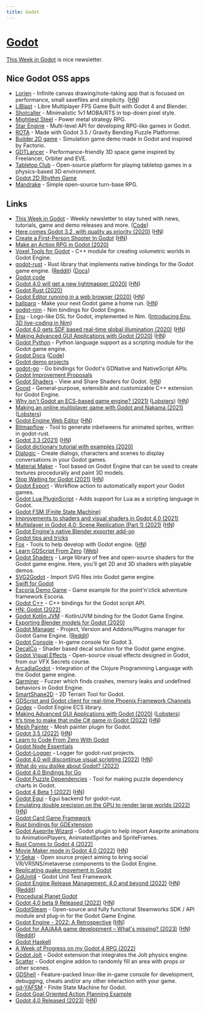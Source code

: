 ```yaml
---
title: Godot
---
```


# [Godot](https://godotengine.org/)

[This Week in Godot](https://thisweekingodot.com/) is nice newsletter.

## Nice Godot OSS apps

- [Lorien](https://github.com/mbrlabs/Lorien) - Infinite canvas drawing/note-taking app that is focused on performance, small savefiles and simplicity. ([HN](https://news.ycombinator.com/item?id=31717007))
- [LiBlast](https://codeberg.org/unfa/Liblast) - Libre Multiplayer FPS Game Built with Godot 4 and Blender.
- [Shotcaller](https://github.com/spicylobstergames/shotcaller-godot) - Minimalistic 1v1 MOBA/RTS in top-down pixel style.
- [Mightiest Steel](https://github.com/AaronWizard/LegendsOfMajesticSteel) - Power metal strategy RPG.
- [Star Engine](https://github.com/mr-pedro-braga/star-engine-core) - Multi-level API for developing RPG-like games in Godot.
- [ROTA](https://github.com/HarmonyHoney/ROTA) - Made with Godot 3.5 / Gravity Bending Puzzle Platformer.
- [Builder 2D game](https://github.com/GDQuest/godot-2d-builder) - Simulation game demo made in Godot and inspired by Factorio.
- [GDTLancer](https://github.com/roalyr/GDTLancer) - Performance-friendly 3D space game inspired by Freelancer, Orbiter and EVE.
- [Tabletop Club](https://github.com/drwhut/tabletop-club) - Open-source platform for playing tabletop games in a physics-based 3D environment.
- [Godot 2D Rhythm Game](https://github.com/GDQuest/godot-2d-rhythm)
- [Mandrake](https://github.com/Akademya/mandrake) - Simple open-source turn-base RPG.

## Links

- [This Week in Godot](https://thisweekingodot.com/) - Weekly newsletter to stay tuned with news, tutorials, game and demo releases and more. ([Code](https://github.com/albizures/ThisWeekInGodot))
- [Here comes Godot 3.2, with quality as priority (2020)](https://godotengine.org/article/here-comes-godot-3-2) ([HN](https://news.ycombinator.com/item?id=22179572))
- [Create a First-Person Shooter In Godot](https://godottutorials.pro/fps-godot-tutorial/) ([HN](https://news.ycombinator.com/item?id=22373006))
- [Make an Action RPG in Godot (2020)](https://www.youtube.com/watch?v=mAbG8Oi-SvQ&list=PL9FzW-m48fn2SlrW0KoLT4n5egNdX-W9a)
- [Voxel Tools for Godot](https://github.com/Zylann/godot_voxel) - C++ module for creating volumetric worlds in Godot Engine.
- [godot-rust](https://github.com/godot-rust/godot-rust) - Rust library that implements native bindings for the Godot game engine. ([Reddit](https://www.reddit.com/r/rust/comments/thv703/godotrust_010_released/)) ([Docs](https://godot-rust.github.io/))
- [Godot code](https://github.com/godotengine/godot)
- [Godot 4.0 will get a new lightmapper (2020)](https://godotengine.org/article/godot-40-will-get-new-modernized-lightmapper) ([HN](https://news.ycombinator.com/item?id=23128518))
- [Godot Rust (2020)](https://hagsteel.com/posts/godot-rust/)
- [Godot Editor running in a web browser (2020)](https://godotengine.org/article/godot-editor-running-web-browser) ([HN](https://news.ycombinator.com/item?id=23354286))
- [ballparq](https://ballparq.games/) - Make your next Godot game a home run. ([HN](https://news.ycombinator.com/item?id=23382786))
- [godot-nim](https://github.com/pragmagic/godot-nim) - Nim bindings for Godot Engine.
- [Enu](https://github.com/dsrw/enu) - Logo-like DSL for Godot, implemented in Nim. ([Introducing Enu, 3D live-coding in Nim](https://www.youtube.com/watch?v=3l6tsKM1cY8))
- [Godot 4.0 gets SDF based real-time global illumination (2020)](https://godotengine.org/article/godot-40-gets-sdf-based-real-time-global-illumination) ([HN](https://news.ycombinator.com/item?id=23668918))
- [Making Advanced GUI Applications with Godot (2020)](https://medium.com/swlh/what-makes-godot-engine-great-for-advance-gui-applications-b1cfb941df3b) ([HN](https://news.ycombinator.com/item?id=24043427))
- [Godot Python](https://github.com/touilleMan/godot-python) - Python language support as a scripting module for the Godot game engine.
- [Godot Docs](https://docs.godotengine.org/en/stable/) ([Code](https://github.com/godotengine/godot-docs))
- [Godot demo projects](https://github.com/godotengine/godot-demo-projects)
- [godot-go](https://github.com/godot-go/godot-go) - Go bindings for Godot's GDNative and NativeScript APIs.
- [Godot Improvement Proposals](https://github.com/godotengine/godot-proposals)
- [Godot Shaders](https://godotshaders.com/) - View and Share Shaders for Godot. ([HN](https://news.ycombinator.com/item?id=26025742))
- [Goost](https://github.com/goostengine/goost) - General-purpose, extensible and customizable C++ extension for Godot Engine.
- [Why isn't Godot an ECS-based game engine? (2021)](https://godotengine.org/article/why-isnt-godot-ecs-based-game-engine) ([Lobsters](https://lobste.rs/s/hzqlgc/why_isn_t_godot_ecs_based_game_engine)) ([HN](https://news.ycombinator.com/item?id=26284158))
- [Making an online multiplayer game with Godot and Nakama (2021)](https://heroiclabs.com/blog/announcements/godot-fishgame/) ([Lobsters](https://lobste.rs/s/rikico/making_online_multiplayer_game_with))
- [Godot Engine Web Editor](https://editor.godotengine.org/releases/latest/) ([HN](https://news.ycombinator.com/item?id=26528835))
- [Bitmapflow](https://github.com/Bauxitedev/bitmapflow) - Tool to generate inbetweens for animated sprites, written in godot-rust.
- [Godot 3.3 (2021)](https://godotengine.org/article/godot-3-3-has-arrived) ([HN](https://news.ycombinator.com/item?id=26896340))
- [Godot dictionary tutorial with examples (2020)](https://generalistprogrammer.com/godot/godot-dictionary-tutorial-with-examples/)
- [Dialogic](https://github.com/coppolaemilio/dialogic) - Create dialogs, characters and scenes to display conversations in your Godot games.
- [Material Maker](https://github.com/RodZill4/material-maker) - Tool based on Godot Engine that can be used to create textures procedurally and paint 3D models.
- [Stop Waiting for Godot (2021)](https://itch.io/jam/stop-waiting-for-godot) ([HN](https://news.ycombinator.com/item?id=28352397))
- [Godot Export](https://github.com/firebelley/godot-export) - Workflow action to automatically export your Godot games.
- [Godot Lua PluginScript](https://github.com/gilzoide/godot-lua-pluginscript) - Adds support for Lua as a scripting language in Godot.
- [Godot FSM (Finite State Machine)](https://github.com/godot-addons/godot-finite-state-machine)
- [Improvements to shaders and visual shaders in Godot 4.0 (2021)](https://godotengine.org/article/improvements-shaders-visual-shaders-godot-4)
- [Multiplayer in Godot 4.0: Scene Replication (Part 1) (2021)](https://godotengine.org/article/multiplayer-changes-godot-4-0-report-4) ([HN](https://news.ycombinator.com/item?id=29362912))
- [Godot Engine's native Blender exporter add-on](https://github.com/godotengine/godot-blender-exporter)
- [Godot tips and tricks](https://github.com/me2beats/godot-tips-and-tricks)
- [Fox](https://github.com/uralys/fox) - Tools to help develop with Godot engine. ([HN](https://news.ycombinator.com/item?id=29714408))
- [Learn GDScript From Zero](https://github.com/GDQuest/learn-gdscript) ([Web](https://gdquest.github.io/learn-gdscript/))
- [Godot Shaders](https://github.com/GDQuest/godot-shaders) - Large library of free and open-source shaders for the Godot game engine. Here, you'll get 2D and 3D shaders with playable demos.
- [SVG2Godot](https://github.com/pixelriot/SVG2Godot) - Import SVG files into Godot game engine.
- [Swift for Godot](https://github.com/kelvin13/godot-swift)
- [Escoria Demo Game](https://github.com/godot-escoria/escoria-demo-game) - Game example for the point'n'click adventure framework Escoria.
- [Godot C++](https://github.com/godotengine/godot-cpp) - C++ bindings for the Godot script API.
- [HN: Godot (2022)](https://news.ycombinator.com/item?id=30622830)
- [Godot Kotlin JVM](https://github.com/utopia-rise/godot-kotlin-jvm) - Kotlin/JVM binding for the Godot Game Engine.
- [Exporting Blender models for Godot (2020)](https://tam7t.com/blender-godot-export/)
- [Godot Manager](https://github.com/eumario/godot-manager) - Project, Version and Addons/Plugins manager for Godot Game Engine. ([Reddit](https://www.reddit.com/r/godot/comments/tj62bj/godot_manager_v010_release/))
- [Godot Console](https://github.com/quentincaffeino/godot-console) - In-game console for Godot 3.
- [DecalCo](https://github.com/Master-J/DecalCo) - Shader based decal solution for the Godot game engine.
- [Godot Visual Effects](https://github.com/GDQuest/godot-visual-effects) - Open-source visual effects designed in Godot, from our VFX Secrets course.
- [ArcadiaGodot](https://github.com/arcadia-unity/ArcadiaGodot) - Integration of the Clojure Programming Language with the Godot game engine.
- [Qarminer](https://github.com/qarmin/Qarminer) - Fuzzer which finds crashes, memory leaks and undefined behaviors in Godot Engine.
- [SmartShape2D](https://github.com/SirRamEsq/SmartShape2D) - 2D Terrain Tool for Godot.
- [GDScript and Godot client for real-time Phoenix Framework Channels](https://github.com/alfredbaudisch/GodotPhoenixChannels)
- [Godex](https://github.com/GodotECS/godex) - Godot Engine ECS library.
- [Making Advanced GUI Applications with Godot (2020)](https://medium.com/swlh/what-makes-godot-engine-great-for-advance-gui-applications-b1cfb941df3b) ([Lobsters](https://lobste.rs/s/uka8eq/making_advanced_gui_applications_with))
- [It’s time to make that indie C# game in Godot (2022)](https://jolexxa.medium.com/its-time-to-make-that-indie-c-game-in-godot-cea383151470) ([HN](https://news.ycombinator.com/item?id=32096575))
- [Mesh Painter](https://github.com/StrayEddy/GodotPlugin-MeshPainter) - Mesh painter plugin for Godot.
- [Godot 3.5 (2022)](https://godotengine.org/article/godot-3-5-cant-stop-wont-stop) ([HN](https://news.ycombinator.com/item?id=32357248))
- [Learn to Code From Zero With Godot](https://gdquest.mavenseed.com/courses/learn-to-code-from-zero-with-godot)
- [Godot Node Essentials](https://gdquest.mavenseed.com/courses/godot-node-essentials)
- [Godot-Logger](https://github.com/jdno/godot-logger) - Logger for godot-rust projects.
- [Godot 4.0 will discontinue visual scripting (2022)](https://godotengine.org/article/godot-4-will-discontinue-visual-scripting) ([HN](https://news.ycombinator.com/item?id=32571893))
- [What do you dislike about Godot? (2022)](https://twitter.com/godotengine/status/1565948428126937089)
- [Godot 4.0 Bindings for Go](https://github.com/readykit/gd)
- [Godot Puzzle Dependencies](https://github.com/nathanhoad/godot_puzzle_dependencies) - Tool for making puzzle dependency charts in Godot.
- [Godot 4 Beta 1 (2022)](https://godotengine.org/article/dev-snapshot-godot-4-0-beta-1) ([HN](https://news.ycombinator.com/item?id=32856034))
- [Godot Egui](https://github.com/setzer22/godot-egui) - Egui backend for godot-rust.
- [Emulating double precision on the GPU to render large worlds (2022)](https://godotengine.org/article/emulating-double-precision-gpu-render-large-worlds) ([HN](https://news.ycombinator.com/item?id=33237338))
- [Godot Card Game Framework](https://github.com/db0/godot-card-game-framework)
- [Rust bindings for GDExtension](https://github.com/godot-rust/gdextension)
- [Godot Aseprite Wizard](https://github.com/viniciusgerevini/godot-aseprite-wizard) - Godot plugin to help import Aseprite animations to AnimationPlayers, AnimatedSprites and SpriteFrames.
- [Rust Comes to Godot 4 (2022)](https://www.youtube.com/watch?v=d-hZv5ztr34)
- [Movie Maker mode in Godot 4.0 (2022)](https://godotengine.org/article/movie-maker-mode-arrives-in-godot-4) ([HN](https://news.ycombinator.com/item?id=33598256))
- [V-Sekai](https://github.com/V-Sekai/v-sekai-game) - Open source project aiming to bring social VR/VRSNS/metaverse components to the Godot Engine.
- [Replicating quake movement in Godot](https://github.com/axel37/godot-quake-movement)
- [GdUnit4](https://github.com/MikeSchulze/gdUnit4) - Godot Unit Test Framework.
- [Godot Engine Release Management: 4.0 and beyond (2022)](https://godotengine.org/article/release-management-4-0-and-beyond) ([HN](https://news.ycombinator.com/item?id=33793281)) ([Reddit](https://www.reddit.com/r/godot/comments/z801lr/release_management_40_and_beyond/))
- [Procedural Planet Godot](https://github.com/athillion/ProceduralPlanetGodot)
- [Godot 4.0 beta 9 Released (2022)](https://godotengine.org/article/dev-snapshot-godot-4-0-beta-9) ([HN](https://news.ycombinator.com/item?id=34052510))
- [GodotSteam](https://github.com/Gramps/GodotSteam) - Open-source and fully functional Steamworks SDK / API module and plug-in for the Godot Game Engine.
- [Godot Engine - 2022: A Retrospective](https://godotengine.org/article/2022-retrospective) ([HN](https://news.ycombinator.com/item?id=34197098))
- [Godot for AA/AAA game development – What's missing? (2023)](https://godotengine.org/article/whats-missing-in-godot-for-aaa/) ([HN](https://news.ycombinator.com/item?id=34401530)) ([Reddit](https://www.reddit.com/r/godot/comments/10dn40y/godot_for_aaaaa_game_development_whats_missing/))
- [Godot Haskell](https://github.com/SimulaVR/godot-haskell)
- [A Week of Progress on my Godot 4 RPG (2022)](https://www.youtube.com/watch?v=sYcJP5GyRa4)
- [Godot Jolt](https://github.com/godot-jolt/godot-jolt) - Godot extension that integrates the Jolt physics engine.
- [Scatter](https://github.com/HungryProton/scatter) - Godot engine addon to randomly fill an area with props or other scenes.
- [GDShell](https://github.com/Kubulambula/Godot-GDShell) - Feature-packed linux-like in-game console for development, debugging, cheats and/or any other interaction with your game.
- [gd-YAFSM](https://github.com/imjp94/gd-YAFSM) - Finite State Machine for Godot.
- [Godot Goal Oriented Action Planning Example](https://github.com/viniciusgerevini/godot-goap)
- [Godot 4.0 Released (2023)](https://godotengine.org/article/godot-4-0-sets-sail/) ([HN](https://news.ycombinator.com/item?id=34982889))
